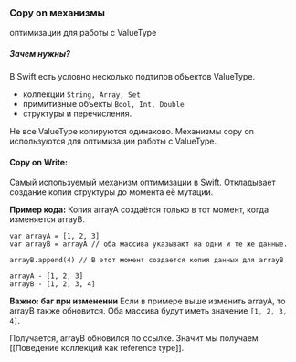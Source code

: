 
### Copy on механизмы
оптимизации для работы с ValueType

##### Зачем нужны?

В Swift есть условно несколько подтипов объектов ValueType. 
* коллекции `String, Array, Set`
* примитивные объекты `Bool, Int, Double` 
* структуры и перечисления.

Не все ValueType копируются одинаково. 
Механизмы copy on используются для оптимизации работы с ValueType.

#### Copy on Write:
Самый используемый механизм оптимизации в Swift. 
Откладывает создание копии структуры до момента её мутации.

**Пример кода:**
Копия arrayA создаётся только в тот момент, когда изменяется arrayB.
```
var arrayA = [1, 2, 3]
var arrayB = arrayA // оба массива указывают на одни и те же данные.

arrayB.append(4) // В этот момент создается копия данных для arrayB

arrayA - [1, 2, 3]
arrayB - [1, 2, 3, 4]
```

**Важно: баг при изменении**
Если в примере выше изменить arrayA, то arrayB также обновится. 
Оба массива будут иметь значение `[1, 2, 3, 4]`.

Получается, arrayB обновился по ссылке.
Значит мы получаем [[Поведение коллекций как reference type]].
